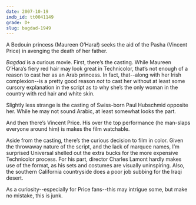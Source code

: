 ```yaml
---
date: 2007-10-19
imdb_id: tt0041149
grade: D+
slug: bagdad-1949
---
```


A Bedouin princess (Maureen O’Hara!) seeks the aid of the Pasha (Vincent Price) in avenging the death of her father.

_Bagdad_ is a curious movie. First, there’s the casting. While Maureen O’Hara’s fiery red hair may look great in Technicolor, that’s not enough of a reason to cast her as an Arab princess. In fact, that--along with her Irish complexion--is a pretty good reason _not_ to cast her without at least some cursory explanation in the script as to why she’s the only woman in the country with red hair and white skin.

Slightly less strange is the casting of Swiss-born Paul Hubschmid opposite her. While he may not sound Arabic, at least somewhat looks the part.

And then there’s Vincent Price. His over the top performance (he man-slaps everyone around him) is makes the film watchable.

Aside from the casting, there’s the curious decision to film in color. Given the throwaway nature of the script, and the lack of marquee names, I’m surprised Universal shelled out the extra bucks for the more expensive Technicolor process. For his part, director Charles Lamont hardly makes use of the format, as his sets and costumes are visually uninspiring. Also, the southern California countryside does a poor job subbing for the Iraqi desert.

As a curiosity--especially for Price fans--this may intrigue some, but make no mistake, this is junk.
